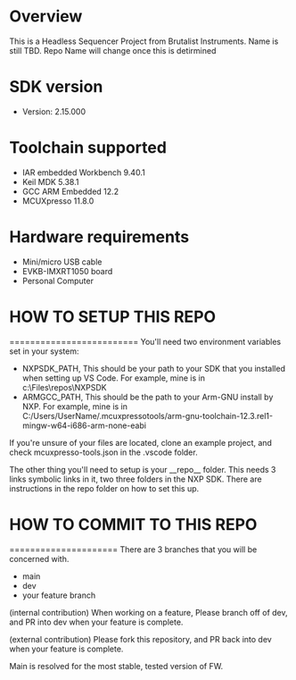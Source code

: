 Overview
========
This is a Headless Sequencer Project from Brutalist Instruments. Name is still TBD. Repo Name will change once this is detirmined

SDK version
===========
- Version: 2.15.000

Toolchain supported
===================
- IAR embedded Workbench  9.40.1
- Keil MDK  5.38.1
- GCC ARM Embedded  12.2
- MCUXpresso  11.8.0

Hardware requirements
=====================
- Mini/micro USB cable
- EVKB-IMXRT1050 board
- Personal Computer


# HOW TO SETUP THIS REPO
=========================
You'll need two environment variables set in your system:
- NXPSDK_PATH, This should be your path to your SDK that you installed when setting up VS Code.
	For example, mine is in c:\\Files\\repos\\NXPSDK
- ARMGCC_PATH, This should be the path to your Arm-GNU install by NXP. 
	For example, mine is in C:/Users/UserName/.mcuxpressotools/arm-gnu-toolchain-12.3.rel1-mingw-w64-i686-arm-none-eabi

If you're unsure of your files are located, clone an example project, and check mcuxpresso-tools.json in the .vscode folder. 

The other thing you'll need to setup is your \_\_repo\_\_ folder.
This needs 3 links symbolic links in it, two three folders in the NXP SDK. 
There are instructions in the repo folder on how to set this up.


# HOW TO COMMIT TO THIS REPO
=====================
There are 3 branches that you will be concerned with. 
- main
- dev
- your feature branch

(internal contribution)
When working on a feature, Please branch off of dev, and PR into dev when your feature is complete. 

(external contribution)
Please fork this repository, and PR back into dev when your feature is complete. 

Main is resolved for the most stable, tested version of FW. 